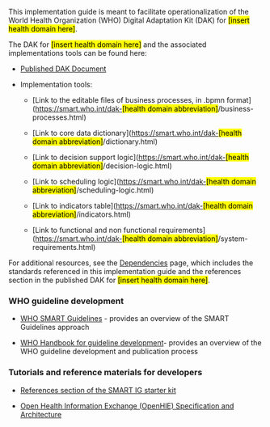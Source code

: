 This implementation guide is meant to facilitate operationalization of the World Health Organization (WHO) Digital Adaptation Kit (DAK) for <mark>[insert health domain here]</mark>. 

The DAK for <mark>[insert health domain here]</mark> and the associated implementations tools can be found here:

<!-- insert the IRIS link inside the parentheses below. The link is available only after the PDF is published on WHO IRIS. --->
- [Published DAK Document]()

<!-- insert the link to each implementation tool inside the corresponding parentheses below. Replace "<mark>[health domain abbreviation]</mark>" with the appropriate health domain abbreviation. --->

- Implementation tools:

   - [Link to the editable files of business processes, in .bpmn format](https://smart.who.int/dak-<mark>[health domain abbreviation]</mark>/business-processes.html)
   
   - [Link to core data dictionary](https://smart.who.int/dak-<mark>[health domain abbreviation]</mark>/dictionary.html)
 
   - [Link to decision support logic](https://smart.who.int/dak-<mark>[health domain abbreviation]</mark>/decision-logic.html) 

   - [Link to scheduling logic](https://smart.who.int/dak-<mark>[health domain abbreviation]</mark>/scheduling-logic.html)

   - [Link to indicators table](https://smart.who.int/dak-<mark>[health domain abbreviation]</mark>/indicators.html)
 
   - [Link to functional and non functional requirements](https://smart.who.int/dak-<mark>[health domain abbreviation]</mark>/system-requirements.html)

For additional resources, see the <a href="dependencies.html">Dependencies</a> page, which includes the standards referenced in this implementation guide and the references section in the published DAK for <mark>[insert health domain here]</mark>.


### WHO guideline development
    
-   [WHO SMART Guidelines](https://www.who.int/teams/digital-health-and-innovation/smart-guidelines) - provides an overview of the SMART Guidelines approach

-   [WHO Handbook for guideline development](https://www.who.int/publications/i/item/9789241548960)- provides an overview of the WHO guideline development and publication process

### Tutorials and reference materials for developers
- [References section of the SMART IG starter kit](https://worldhealthorganization.github.io/smart-ig-starter-kit/references.html#2)

-   [Open Health Information Exchange (OpenHIE) Specification and Architecture](https://guides.ohie.org/arch-spec/architecture-specification/overview-of-the-architecture)
